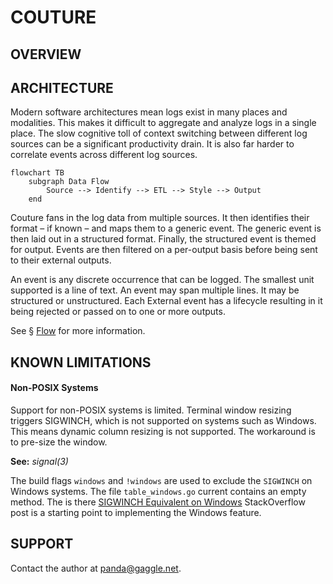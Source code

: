 COUTURE
=======

OVERVIEW
--------

## ARCHITECTURE

Modern software architectures mean logs exist in many places and modalities.
This makes it difficult to aggregate and analyze logs in a single place.
The slow cognitive toll of context switching between different log sources
can be a significant productivity drain. It is also far harder to correlate
events across different log sources.

```mermaid
flowchart TB
	subgraph Data Flow
		Source --> Identify --> ETL --> Style --> Output
	end
```

Couture fans in the log data from multiple sources. It then identifies their
format – if known – and maps them to a generic event. The generic event is then
laid out in a structured format. Finally, the structured event is themed for
output. Events are then filtered on a per-output basis before being sent to
their external outputs.

An event is any discrete occurrence that can be logged. The smallest unit supported
is a line of text. An event may span multiple lines. It may be structured or unstructured.
Each External event has a lifecycle resulting in it being rejected or passed on to one or
more outputs.

See § [Flow](./100__flow.md) for more information.

## KNOWN LIMITATIONS

#### Non-POSIX Systems

Support for non-POSIX systems is limited. Terminal window resizing triggers
SIGWINCH, which is not supported on systems such as Windows. This means
dynamic column resizing is not supported. The workaround is to pre-size the
window.

**See:** _signal(3)_

The build flags `windows` and `!windows` are used to exclude the `SIGWINCH`
on Windows systems. The file `table_windows.go` current contains an empty
method. The is there [SIGWINCH Equivalent on Windows](https://stackoverflow.com/a/10857339/2154219)
StackOverflow post is a starting point to implementing the Windows feature.

## SUPPORT

Contact the author at <panda@gaggle.net>.

